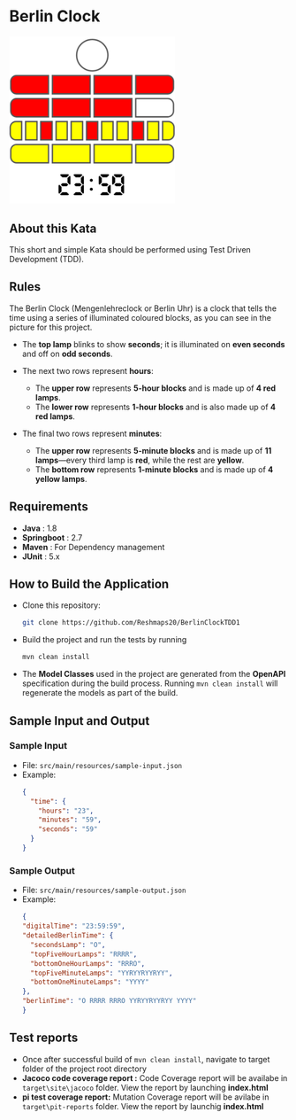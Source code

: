 # Berlin Clock
<img src="berlin-clock-image.png" alt="Berlin Clock" width="300" />

## About this Kata
This short and simple Kata should be performed using Test Driven Development (TDD).
## Rules
The Berlin Clock (Mengenlehreclock or Berlin Uhr) is a clock that tells the time using a series of illuminated coloured blocks, as you can see in the picture for this project.

- The **top lamp** blinks to show **seconds**; it is illuminated on **even seconds** and off on **odd seconds**.

- The next two rows represent **hours**:
    - The **upper row** represents **5-hour blocks** and is made up of **4 red lamps**.
    - The **lower row** represents **1-hour blocks** and is also made up of **4 red lamps**.

- The final two rows represent **minutes**:
    - The **upper row** represents **5-minute blocks** and is made up of **11 lamps**—every third lamp is **red**, while the rest are **yellow**.
    - The **bottom row** represents **1-minute blocks** and is made up of **4 yellow lamps**.

## Requirements

- **Java** : 1.8
- **Springboot** : 2.7
- **Maven** : For Dependency management
- **JUnit** : 5.x

## How to Build the Application

- Clone this repository:
   ```bash
   git clone https://github.com/Reshmaps20/BerlinClockTDD1
- Build the project and run the tests by running
    ```bash
    mvn clean install
- The **Model Classes** used in the project are generated from the **OpenAPI** specification during the build process. Running `mvn clean install` will regenerate the models as part of the build.

## Sample Input and Output

### Sample Input

- File: `src/main/resources/sample-input.json`
- Example:
  ```json
  {
    "time": {
      "hours": "23",
      "minutes": "59",
      "seconds": "59"
    }
  }

### Sample Output

- File: `src/main/resources/sample-output.json`
- Example:
  ```json
  {
  "digitalTime": "23:59:59",
  "detailedBerlinTime": {
    "secondsLamp": "O",
    "topFiveHourLamps": "RRRR",
    "bottomOneHourLamps": "RRRO",
    "topFiveMinuteLamps": "YYRYYRYYRYY",
    "bottomOneMinuteLamps": "YYYY"
  },
  "berlinTime": "O RRRR RRRO YYRYYRYYRYY YYYY"
  }
## Test reports
- Once after successful build of
  `mvn clean install`, navigate to target folder of the project root directory
- **Jacoco code coverage report :** Code Coverage report will be availabe in `target\site\jacoco` folder. View the report by launching **index.html**
- **pi test coverage report:** Mutation Coverage report will be avilabe in `target\pit-reports` folder. View the report by launchig **index.html**